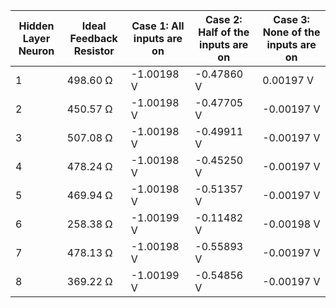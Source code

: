 | Hidden Layer Neuron | Ideal Feedback Resistor | Case 1: All inputs are on | Case 2: Half of the inputs are on | Case 3: None of the inputs are on |
|---------------------|-------------------------|----------------------------|-----------------------------------|----------------------------------|
| 1                   | 498.60 Ω                | -1.00198 V                  | -0.47860 V                        | 0.00197 V                       |
| 2                   | 450.57 Ω                | -1.00198 V                 | -0.47705 V                        | -0.00197 V                       |
| 3                   | 507.08 Ω                | -1.00198 V                 | -0.49911 V                        | -0.00197 V                       |
| 4                   | 478.24 Ω                | -1.00198 V                 | -0.45250 V                        | -0.00197 V                       |
| 5                   | 469.94 Ω                | -1.00198 V                 | -0.51357 V                        | -0.00197 V                       |
| 6                   | 258.38 Ω                | -1.00199 V                 | -0.11482 V                        | -0.00198 V                       |
| 7                   | 478.13 Ω                | -1.00198 V                 | -0.55893 V                        | -0.00197 V                       |
| 8                   | 369.22 Ω                | -1.00199 V                 | -0.54856 V                        | -0.00197 V                       |